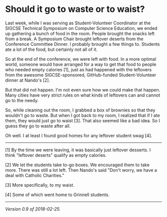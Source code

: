 Should it go to waste or to waist?
==================================

Last week, while I was serving as Student-Volunteer Coordinator at
the SIGCSE Technical Symposium on Computer Science Education, we
ended up gathering a bunch of food in the room.  People brought the
snacks left from a break.  A Symposium Chair brought leftover deserts
from the Conference Committee Dinner.  I probably brought a few
things to.  Students ate a lot of the food, but certainly not all
of it.

So at the end of the conference, we were left with food.  In a more
optimal world, someone would have arranged for a way to get that
food to people who needed empty calories [1], just as had happened
with the leftovers from the awesome SIGCSE-sponsored, GitHub-funded
Student-Volunteer dinner at Nando's [2].

But that did not happen.  I'm not even sure how we could make that
happen.  Many cities have very strict rules on what kinds of leftovers
can and cannot go to the needy.

So, while cleaning out the room, I grabbed a box of brownies so that
they wouldn't go to waste.  But when I got back to my room, I realized 
that if I ate them, they would just go to waist [3].  That also seemed
like a bad idea.  So I guess they go to waste after all.

Oh well.  I at least I found good homes for any leftover student 
swag [4].

---

[1] By the time we were leaving, it was basically just leftover desserts.
I think "leftover deserts" qualify as empty calories.

[2] We let the students take to-go boxes.  We encouraged them to take
more.  There was still a lot left.  Then Nando's said "Don't worry, we
have a deal with Catholic Charities."

[3] More specifically, to my waist.

[4] Some of which went home to Grinnell students.

---

*Version 0.9 of 2018-02-25.*
